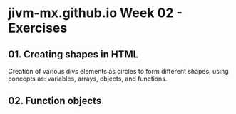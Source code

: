 # jivm-mx.github.io Week 02 - Exercises

## 01. Creating shapes in HTML 

Creation of various divs elements as circles to form different shapes, using concepts as: variables, arrays, objects, and functions.

## 02. Function objects

